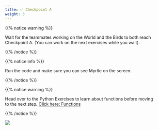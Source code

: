 ```yaml
---
title: ✅ Checkpoint A
weight: 3
---
```


{{% notice warning %}}

Wait for the teammates working on the World and the Birds to both reach Checkpoint A. (You can work on the next exercises while you wait).

{{% /notice %}}

{{% notice info %}}

Run the code and make sure you can see Myrtle on the screen.

{{% /notice %}}

{{% notice warning %}}

Head over to the Python Exercises to learn about functions before moving to the next step. [Click here: Functions](../../exercises/functions)

{{% /notice %}}

![](../../images/checkpoint6.gif)
